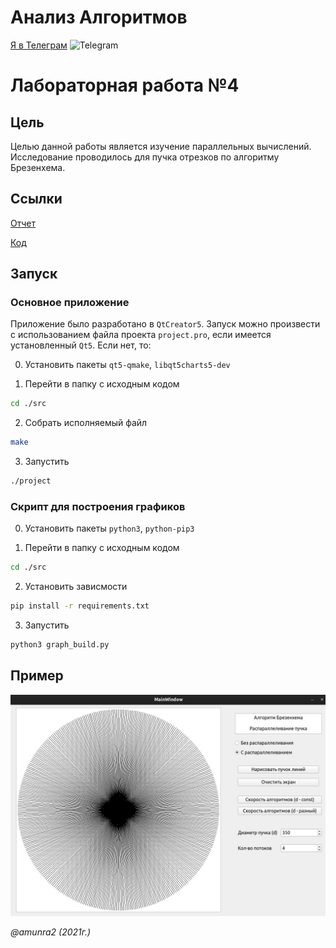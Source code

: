 # Анализ Алгоритмов

 [Я в Телеграм](https://t.me/amunra2) <img src="https://img.icons8.com/external-tal-revivo-shadow-tal-revivo/344/external-telegram-is-a-cloud-based-instant-messaging-and-voice-over-ip-service-logo-shadow-tal-revivo.png" alt="Telegram" width=15>

# Лабораторная работа №4

## Цель

Целью данной работы является изучение параллельных вычислений. Исследование проводилось для пучка отрезков по алгоритму Брезенхема.

## Ссылки

[Отчет](./docs/cvetkov53b_report.pdf)

[Код](./src)

## Запуск

### Основное приложение

Приложение было разработано в `QtCreator5`. Запуск можно произвести с использованием файла проекта `project.pro`, если имеется установленный `Qt5`. Если нет, то:

0. Установить пакеты `qt5-qmake`, `libqt5charts5-dev`

1. Перейти в папку с исходным кодом
   
```bash
cd ./src
```

2. Собрать исполняемый файл
   
```bash
make
```

3. Запустить
   
```bash
./project
```

### Скрипт для построения графиков

0. Установить пакеты `python3`, `python-pip3`

1. Перейти в папку с исходным кодом
   
```bash
cd ./src
```

2. Установить зависмости
   
```bash
pip install -r requirements.txt
```

3. Запустить
   
```bash
python3 graph_build.py
```

## Пример

<img src="./docs/img/example.jpg"/>


_@amunra2 (2021г.)_

